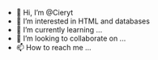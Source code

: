 - 👋 Hi, I’m @Cieryt
- 👀 I’m interested in HTML and databases
- 🌱 I’m currently learning ...
- 💞️ I’m looking to collaborate on ...
- 📫 How to reach me ...

<!---
Cieryt/Cieryt is a ✨ special ✨ repository because its `README.md` (this file) appears on your GitHub profile.
You can click the Preview link to take a look at your changes.
--->
